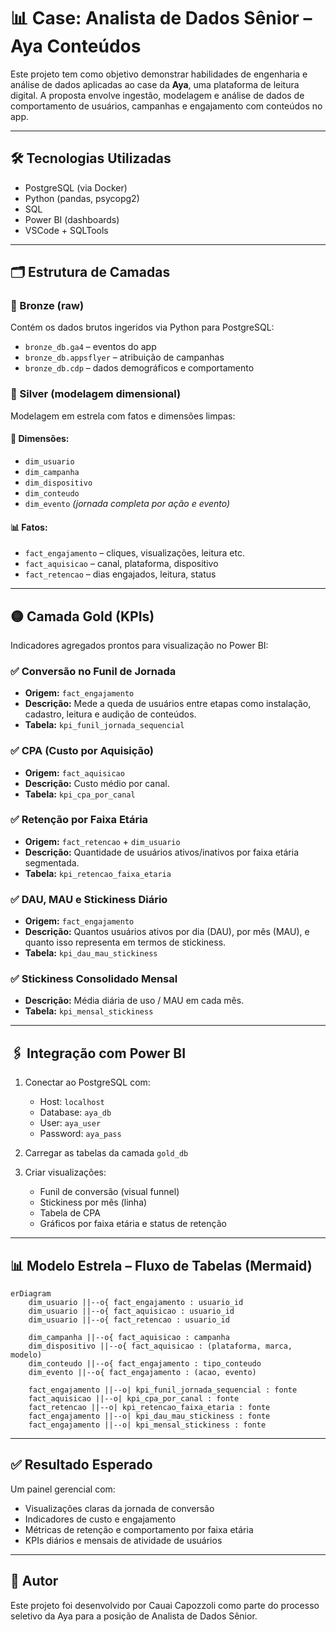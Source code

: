 # 📊 Case: Analista de Dados Sênior – Aya Conteúdos

Este projeto tem como objetivo demonstrar habilidades de engenharia e análise de dados aplicadas ao case da **Aya**, uma plataforma de leitura digital. A proposta envolve ingestão, modelagem e análise de dados de comportamento de usuários, campanhas e engajamento com conteúdos no app.

---

## 🛠️ Tecnologias Utilizadas

- PostgreSQL (via Docker)
- Python (pandas, psycopg2)
- SQL
- Power BI (dashboards)
- VSCode + SQLTools

---

## 🗂️ Estrutura de Camadas

### 🔸 Bronze (raw)
Contém os dados brutos ingeridos via Python para PostgreSQL:
- `bronze_db.ga4` – eventos do app
- `bronze_db.appsflyer` – atribuição de campanhas
- `bronze_db.cdp` – dados demográficos e comportamento

### 🔸 Silver (modelagem dimensional)
Modelagem em estrela com fatos e dimensões limpas:
#### 🧩 Dimensões:
- `dim_usuario`
- `dim_campanha`
- `dim_dispositivo`
- `dim_conteudo`
- `dim_evento` *(jornada completa por ação e evento)*

#### 📊 Fatos:
- `fact_engajamento` – cliques, visualizações, leitura etc.
- `fact_aquisicao` – canal, plataforma, dispositivo
- `fact_retencao` – dias engajados, leitura, status

---

## 🟡 Camada Gold (KPIs)

Indicadores agregados prontos para visualização no Power BI:

### ✅ Conversão no Funil de Jornada
- **Origem:** `fact_engajamento`
- **Descrição:** Mede a queda de usuários entre etapas como instalação, cadastro, leitura e audição de conteúdos.
- **Tabela:** `kpi_funil_jornada_sequencial`

### ✅ CPA (Custo por Aquisição)
- **Origem:** `fact_aquisicao`
- **Descrição:** Custo médio por canal.
- **Tabela:** `kpi_cpa_por_canal`

### ✅ Retenção por Faixa Etária
- **Origem:** `fact_retencao` + `dim_usuario`
- **Descrição:** Quantidade de usuários ativos/inativos por faixa etária segmentada.
- **Tabela:** `kpi_retencao_faixa_etaria`

### ✅ DAU, MAU e Stickiness Diário
- **Origem:** `fact_engajamento`
- **Descrição:** Quantos usuários ativos por dia (DAU), por mês (MAU), e quanto isso representa em termos de stickiness.
- **Tabela:** `kpi_dau_mau_stickiness`

### ✅ Stickiness Consolidado Mensal
- **Descrição:** Média diária de uso / MAU em cada mês.
- **Tabela:** `kpi_mensal_stickiness`

---

## 🖇️ Integração com Power BI

1. Conectar ao PostgreSQL com:
   - Host: `localhost`
   - Database: `aya_db`
   - User: `aya_user`
   - Password: `aya_pass`

2. Carregar as tabelas da camada `gold_db`

3. Criar visualizações:
   - Funil de conversão (visual funnel)
   - Stickiness por mês (linha)
   - Tabela de CPA
   - Gráficos por faixa etária e status de retenção

---

## 📊 Modelo Estrela – Fluxo de Tabelas (Mermaid)

```mermaid
erDiagram
    dim_usuario ||--o{ fact_engajamento : usuario_id
    dim_usuario ||--o{ fact_aquisicao : usuario_id
    dim_usuario ||--o{ fact_retencao : usuario_id

    dim_campanha ||--o{ fact_aquisicao : campanha
    dim_dispositivo ||--o{ fact_aquisicao : (plataforma, marca, modelo)
    dim_conteudo ||--o{ fact_engajamento : tipo_conteudo
    dim_evento ||--o{ fact_engajamento : (acao, evento)

    fact_engajamento ||--o| kpi_funil_jornada_sequencial : fonte
    fact_aquisicao ||--o| kpi_cpa_por_canal : fonte
    fact_retencao ||--o| kpi_retencao_faixa_etaria : fonte
    fact_engajamento ||--o| kpi_dau_mau_stickiness : fonte
    fact_engajamento ||--o| kpi_mensal_stickiness : fonte
```

---

## ✅ Resultado Esperado

Um painel gerencial com:
- Visualizações claras da jornada de conversão
- Indicadores de custo e engajamento
- Métricas de retenção e comportamento por faixa etária
- KPIs diários e mensais de atividade de usuários

---

## 📌 Autor
Este projeto foi desenvolvido por Cauai Capozzoli como parte do processo seletivo da Aya para a posição de Analista de Dados Sênior.
